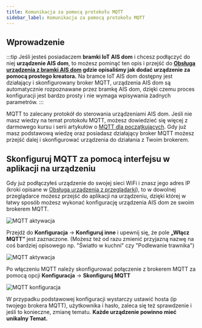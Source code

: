 ```yaml
---
title: Komunikacja za pomocą protokołu MQTT
sidebar_label: Komunikacja za pomocą protokołu MQTT
---
```


## Wprowadzenie

:::tip
Jeśli jesteś posiadaczem **bramki IoT AIS dom** i chcesz podłączyć do niej **urządzenie AIS dom**, to możesz pominąć ten opis i przejść do **[Obsługa urządzenia z bramki AIS dom](/docs/ais_iot_gate) gdzie opisaliśmy jak dodać urządzenie za pomocą prostego kreatora.** Na bramce IoT AIS dom dostępny jest działający i skonfigurowany broker MQTT, urządzenia AIS dom są automatycznie rozpoznawane przez bramkę AIS dom, dzięki czemu proces konfiguracji jest bardzo prosty i nie wymaga wpisywania żadnych parametrów.
:::


MQTT to zalecany protokół do sterowania urządzeniami AIS dom. Jeśli nie masz wiedzy na temat protokołu MQTT, możesz dowiedzieć się więcej z darmowego kursu i serii artykułów o [MQTT dla początkujących](https://www.hivemq.com/mqtt-essentials/). Gdy już masz podstawową wiedzę oraz posiadasz działający broker MQTT możesz przejść dalej i skonfigurować urządzenia do działania z Twoim brokerem.


## Skonfiguruj MQTT za pomocą interfejsu w aplikacji na urządzeniu

Gdy już podłączyłeś urządzenie do swojej sieci WiFi i znasz jego adres IP (kroki opisane w [Obsługa urządzenia z przeglądarki](/docs/ais_iot_browser)), to w dowolnej przeglądarce możesz przejść do aplikacji na urządzeniu, dzięki której w łatwy sposób możesz wykonać konfigurację urządzenia AIS dom ze swoim brokerem MQTT.

![MQTT aktywacja](/img/en/iot/iot_web_app.png)


Przejdź do **Konfiguracja** -> **Konfiguruj inne** i upewnij się, że pole **„Włącz MQTT”** jest zaznaczone.
(Możesz też od razu zmienić przyjazną nazwę na coś bardziej opisowego np. "Światło w kuchni" czy "Podlewanie trawnika")

![MQTT aktywacja](/img/en/iot/mqtt_active.png)


Po włączeniu MQTT należy skonfigurować połączenie z brokerem MQTT za pomocą opcji **Konfiguracja** -> **Skonfiguruj MQTT**


![MQTT konfiguracja](/img/en/iot/iot_mqtt_config.png)

W przypadku podstawowej konfiguracji wystarczy ustawić hosta (ip twojego brokera MQTT), użytkownika i hasło, zaleca się też sprawdzenie i jeśli to konieczne, zmianę tematu. **Każde urządzenie powinno mieć unikalny Temat.**
